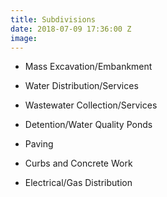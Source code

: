 ```yaml
---
title: Subdivisions
date: 2018-07-09 17:36:00 Z
image: 
---
```


* Mass Excavation/Embankment

* Water Distribution/Services

* Wastewater Collection/Services

* Detention/Water Quality Ponds

* Paving

* Curbs and Concrete Work

* Electrical/Gas Distribution